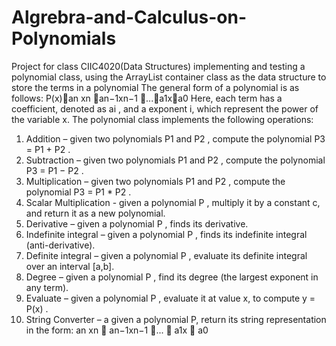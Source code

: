 # Algrebra-and-Calculus-on-Polynomials
Project for class CIIC4020(Data Structures)  implementing and testing a polynomial class, using the ArrayList container class as the data structure to store the terms in a polynomial
The general form of a polynomial is as follows:
P(x)an xn an−1xn−1 ...a1xa0
Here, each term has a coefficient, denoted as ai , and a exponent i, which represent the power of the variable x. The polynomial class implements the following operations:
1. Addition – given two polynomials P1 and P2 , compute the polynomial P3 = P1 + P2 .
2. Subtraction – given two polynomials P1 and P2 , compute the polynomial P3 = P1 − P2 .
3. Multiplication – given two polynomials P1 and P2 , compute the polynomial P3 = P1 * P2 .
4. Scalar Multiplication - given a polynomial P , multiply it by a constant c, and return it as a new polynomial.
5. Derivative – given a polynomial P , finds its derivative.
6. Indefinite integral – given a polynomial P , finds its indefinite integral (anti-derivative).
7. Definite integral – given a polynomial P , evaluate its definite integral over an interval
[a,b].
8. Degree – given a polynomial P , find its degree (the largest exponent in any term).
9. Evaluate – given a polynomial P , evaluate it at value x, to compute y = P(x) .
10. String Converter – a given a polynomial P, return its string representation in the form:
an xn  an−1xn−1 ...  a1x  a0
